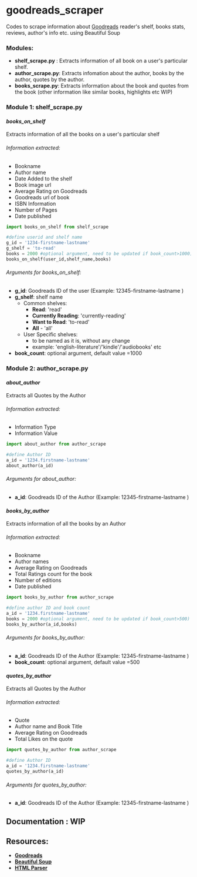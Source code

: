# goodreads_scraper
Codes to scrape information about [Goodreads](https://www.goodreads.com/) reader's shelf, books stats, reviews, author's info etc. using Beautiful Soup

### Modules:
- __shelf_scrape.py__ : Extracts information of all book on a user's particular shelf.
- __author_scrape.py__: Extracts infomation about the author, books by the author, quotes by the author.
- __books_scrape.py__: Extracts information about the book and quotes from the book (other information like similar books, highlights etc WIP)

### Module 1: shelf_scrape.py

#### *books_on_shelf*
Extracts information of all the books on a user's particular shelf

###### Information extracted:
- Bookname
- Author name
- Date Added to the shelf
- Book image url
- Average Rating on Goodreads
- Goodreads url of book 
- ISBN Information
- Number of Pages
- Date published

```python
import books_on_shelf from shelf_scrape

#define userid and shelf name
g_id = '1234-firstname-lastname'
g_shelf = 'to-read'
books = 2000 #optional argument, need to be updated if book_count>1000)
books_on_shelf(user_id,shelf_name,books)
```

###### Arguments for books_on_shelf:
- **g_id**: Goodreads ID of the user (Example: 12345-firstname-lastname )
- **g_shelf**: shelf name 
  - Common shelves:
    - **Read**: 'read'
    - **Currently Reading**: 'currently-reading'
    - **Want to Read**: 'to-read'
    - **All** - 'all'
  - User Specific shelves:
    - to be named as it is, without any change
    - example: 'english-literature'/'kindle'/'audiobooks' etc
- **book_count**: optional argument, default value =1000
    
### Module 2: author_scrape.py

#### *about_author*
Extracts all Quotes by the Author

###### Information extracted:
- Information Type
- Information Value

```python
import about_author from author_scrape

#define Author ID
a_id = '1234.firstname-lastname'
about_author(a_id)
```

###### Arguments for about_author:
- **a_id**: Goodreads ID of the Author (Example: 12345-firstname-lastname )

#### *books_by_author*
Extracts information of all the books by an Author

###### Information extracted:
- Bookname
- Author names
- Average Rating on Goodreads
- Total Ratings count for the book
- Number of editions
- Date published

```python
import books_by_author from author_scrape

#define author ID and book count
a_id = '1234.firstname-lastname'
books = 2000 #optional argument, need to be updated if book_count>500)
books_by_author(a_id,books)
```

###### Arguments for books_by_author:
- **a_id**: Goodreads ID of the Author (Example: 12345-firstname-lastname )
- **book_count**: optional argument, default value =500

#### *quotes_by_author*
Extracts all Quotes by the Author

###### Information extracted:
- Quote
- Author name and Book Title
- Average Rating on Goodreads
- Total Likes on the quote

```python
import quotes_by_author from author_scrape

#define Author ID
a_id = '1234.firstname-lastname'
quotes_by_author(a_id)
```

###### Arguments for quotes_by_author:
- **a_id**: Goodreads ID of the Author (Example: 12345-firstname-lastname )


## Documentation : WIP

## Resources:

- **[Goodreads](https://www.goodreads.com/)**
- **[Beautiful Soup](https://www.crummy.com/software/BeautifulSoup/bs4/doc/)**
- **[HTML Parser](https://docs.python.org/3/library/html.parser.html)**
